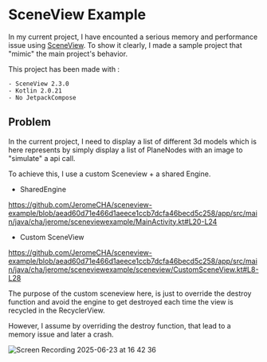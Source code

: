 # SceneView Example

In my current project, I have encounted a serious memory and performance issue using [SceneView](https://github.com/SceneView/sceneview-android).
To show it clearly, I made a sample project that "mimic" the main project's behavior.

This project has been made with :
```
- SceneView 2.3.0
- Kotlin 2.0.21
- No JetpackCompose
```

## Problem

In the current project, I need to display a list of different 3d models which is here represents by simply display a list of PlaneNodes with an image to "simulate" a api call.

To achieve this, I use a custom Sceneview + a shared Engine.

- SharedEngine

https://github.com/JeromeCHA/sceneview-example/blob/aead60d71e466d1aeece1ccb7dcfa46becd5c258/app/src/main/java/cha/jerome/sceneviewexample/MainActivity.kt#L20-L24

- Custom SceneView

https://github.com/JeromeCHA/sceneview-example/blob/aead60d71e466d1aeece1ccb7dcfa46becd5c258/app/src/main/java/cha/jerome/sceneviewexample/sceneview/CustomSceneView.kt#L8-L28

The purpose of the custom sceneview here, is just to override the destroy function and avoid the engine to get destroyed each time the view is recycled in the RecyclerView.

However, I assume by overriding the destroy function, that lead to a memory issue and later a crash.

![Screen Recording 2025-06-23 at 16 42 36](https://github.com/user-attachments/assets/9a6108e3-7f62-4898-b9b1-8398c0ca56b3)

